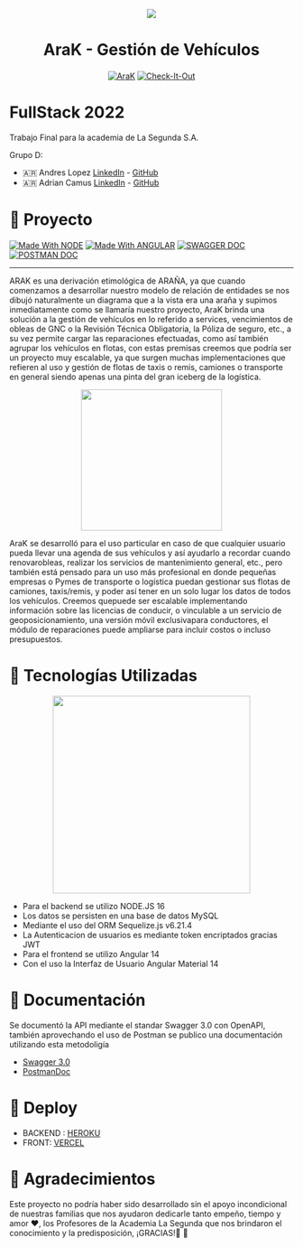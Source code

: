 <p align="center">
 <a href="https://github.com/acamus79/ALURA-Java-Desafio1"><img src="https://user-images.githubusercontent.com/85143329/189552196-5ca99a73-974b-4eef-a47e-3415ec415966.svg"></a>
</p>
<h1 align="center">AraK - Gestión de Vehículos</h1>
<p align="center">
<a href="https://github.com/acamus79/TP-Final-La-Segunda" target="_blank"><img align="center" alt="AraK"  src="https://forthebadge.com/images/badges/built-with-love.svg"></a>
<a href="https://arak-front.vercel.app" target="_blank"><img align="center" alt="Check-It-Out"  src="https://forthebadge.com/images/badges/check-it-out.svg"></a>
</p>

# FullStack 2022

 Trabajo Final para la academia de La Segunda S.A. 
  
Grupo D:
* :argentina: Andres Lopez [LinkedIn](https://www.linkedin.com/in/andresl%C3%B3pez/) - [GitHub](https://github.com/andylopezgit)
* :argentina: Adrian Camus [LinkedIn](https://www.linkedin.com/in/acamus79/ ) - [GitHub](https://github.com/acamus79)

# :articulated_lorry: Proyecto

 <div style="display: inline_block">
  <a href="https://github.com/topics/node" target="_blank"><img align="center" alt="Made With NODE"  src="https://img.shields.io/badge/node-v16.17.0-LTS"></a>
  <a href="https://github.com/topics/angular" target="_blank"><img align="center" alt="Made With ANGULAR"  src="https://img.shields.io/badge/angular-v14.2.1-red"></a>
  <a href="https://arak-backend.herokuapp.com/api-docs/" target="_blank"><img align="center" alt="SWAGGER DOC"  src="https://img.shields.io/badge/swagger-3.0-green"></a>
  <a href="https://documenter.getpostman.com/view/23097436/2s7YYr8jY4" target="_blank"><img align="center" alt="POSTMAN DOC"  src="https://img.shields.io/badge/Postman-ApiDoc-orange"></a>
</div>

----

ARAK es una derivación etimológica de ARAÑA, ya que cuando comenzamos a desarrollar nuestro modelo de relación de entidades se nos dibujó naturalmente un diagrama que a la vista era una araña y supimos inmediatamente como se llamaría nuestro proyecto, AraK brinda una solución a la gestión de vehículos en lo referido a services, vencimientos de obleas de GNC o la Revisión Técnica Obligatoria, la Póliza de seguro, etc., a su vez permite cargar las reparaciones efectuadas, como así también agrupar los vehículos en flotas, con estas premisas creemos que podría ser un proyecto muy escalable, ya que surgen muchas implementaciones que refieren al uso y gestión de flotas de taxis o remis, camiones o transporte en general siendo apenas una pinta del gran iceberg de la logística.

<p align="center">
 <img width="250" src="https://user-images.githubusercontent.com/85143329/189552982-b59e20f7-aae3-48b0-9dbc-3056f51d7236.png">
</p>

AraK se desarrolló para el uso particular en caso de que cualquier usuario pueda llevar una agenda de sus vehículos y así ayudarlo a recordar cuando renovarobleas, realizar los servicios de mantenimiento general, etc., pero también está pensado para un uso más profesional en donde pequeñas empresas o Pymes de transporte o logística puedan gestionar sus flotas de camiones, taxis/remis, y poder así tener en un solo lugar los datos de todos los vehículos. Creemos quepuede ser escalable implementando información sobre las licencias de conducir, o vinculable a un servicio de geoposicionamiento, una versión móvil exclusivapara conductores, el módulo de reparaciones puede ampliarse para incluir costos o incluso presupuestos.

# :truck: Tecnologías Utilizadas  

<p align="center">
 <img width="350" src="https://user-images.githubusercontent.com/85143329/189559843-3203cdd2-2cc3-4fce-a8ae-ec6513f3a888.png">
</p>

* Para el backend se utilizo NODE.JS 16
* Los datos se persisten en una base de datos MySQL
* Mediante el uso del ORM Sequelize.js v6.21.4
* La Autenticacion de usuarios es mediante token encriptados gracias JWT
* Para el frontend se utilizo Angular 14
* Con el uso la Interfaz de Usuario Angular Material 14

# :blue_car: Documentación
 
 Se documentó la API mediante el standar Swagger 3.0 con OpenAPI, también aprovechando el uso de Postman se publico una documentación utilizando esta metodoligía
 
 * [Swagger 3.0](https://arak-backend.herokuapp.com/api-docs/)
 * [PostmanDoc](https://documenter.getpostman.com/view/23097436/2s7YYr8jY4)

# :red_car: Deploy

* BACKEND : [HEROKU](https://arak-backend.herokuapp.com)
* FRONT: [VERCEL](https://arak-front.vercel.app)

# :taxi: Agradecimientos

Este proyecto no podría haber sido desarrollado sin el apoyo incondicional de nuestras familias que nos ayudaron dedicarle tanto empeño, tiempo y amor :heart:, los Profesores de la Academia La Segunda que nos brindaron el conocimiento y la predisposición, ¡GRACIAS!:raised_hands: :clap:

